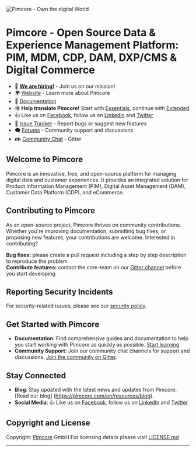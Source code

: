 
![Pimcore - Own the digital World](https://raw.githubusercontent.com/pimcore/pimcore/74c15378aa58f6ee4b7e667f94cbe992b24ccfa7/doc/img/logo-readme.svg)

# Pimcore - Open Source Data & Experience Management Platform: PIM, MDM, CDP, DAM, DXP/CMS & Digital Commerce

- 📢 **[We are hiring!](https://pimcore.com/en/careers?utm_source=github&utm_medium=readme-pimcore-pimcore&utm_campaign=careers)** - Join us on our mission!
- 🌍 [Website](https://pimcore.com/) - Learn more about Pimcore
- 📖 [Documentation](https://pimcore.com/docs/)
- 🉐 **Help translate Pimcore!** Start with [Essentials](https://poeditor.com/join/project/VWmZyvFVMH), continue with [Extended](https://poeditor.com/join/project/XliCYYgILb)
- 👍 Like us on [Facebook](https://www.facebook.com/pimcore), follow us on [LinkedIn](https://www.linkedin.com/company/3505853/) and [Twitter](https://twitter.com/pimcore)
- 🐞 [Issue Tracker](https://github.com/pimcore/pimcore/issues) - Report bugs or suggest new features
- 🗨 [Forums](https://github.com/pimcore/pimcore/discussions) - Community support and discussions
- 👪 [Community Chat](https://gitter.im/pimcore/pimcore) - Gitter  

## Welcome to Pimcore

Pimcore is an innovative, free, and open-source platform for managing digital data and customer experiences. It provides an integrated solution for Product Information Management (PIM), Digital Asset Management (DAM), Customer Data Platform (CDP), and eCommerce.

## Contributing to Pimcore

As an open-source project, Pimcore thrives on community contributions. Whether you're improving documentation, submitting bug fixes, or proposing new features, your contributions are welcome. Interested in contributing? 

**Bug fixes:** please create a pull request including a step by step description to reproduce the problem  
**Contribute features:** contact the core-team on our [Gitter channel](https://gitter.im/pimcore/pimcore) before you start developing

## Reporting Security Incidents

For security-related issues, please see our [security policy](https://github.com/pimcore/pimcore/security/policy). 

## Get Started with Pimcore

- **Documentation**: Find comprehensive guides and documentation to help you start working with Pimcore as quickly as possible. [Start learning](https://pimcore.com/docs/)
- **Community Support**: Join our community chat channels for support and discussions. [Join the community on Gitter](https://gitter.im/pimcore/pimcore).

## Stay Connected

- **Blog**: Stay updated with the latest news and updates from Pimcore. [Read our blog] (https://pimcore.com/en/resources/blog).
- **Social Media**: 👍 Like us on [Facebook](https://www.facebook.com/pimcore), follow us on [LinkedIn](https://www.linkedin.com/company/3505853/) and [Twitter](https://twitter.com/pimcore)

## Copyright and License

Copyright:  [Pimcore](https://www.pimcore.org/)  GmbH For licensing details please visit  [LICENSE.md](https://github.com/pimcore/pimcore/blob/11.x/LICENSE.md)

---
